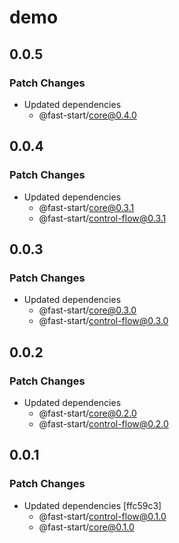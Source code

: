 # demo

## 0.0.5

### Patch Changes

-   Updated dependencies
    -   @fast-start/core@0.4.0

## 0.0.4

### Patch Changes

-   Updated dependencies
    -   @fast-start/core@0.3.1
    -   @fast-start/control-flow@0.3.1

## 0.0.3

### Patch Changes

-   Updated dependencies
    -   @fast-start/core@0.3.0
    -   @fast-start/control-flow@0.3.0

## 0.0.2

### Patch Changes

-   Updated dependencies
    -   @fast-start/core@0.2.0
    -   @fast-start/control-flow@0.2.0

## 0.0.1

### Patch Changes

-   Updated dependencies [ffc59c3]
    -   @fast-start/control-flow@0.1.0
    -   @fast-start/core@0.1.0
